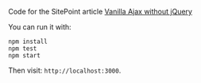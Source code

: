 Code for the SitePoint article [﻿Vanilla Ajax without jQuery](http://www.sitepoint.com/guide-vanilla-ajax-without-jquery)

You can run it with:

    npm install
    npm test
    npm start

Then visit: `http://localhost:3000`.
